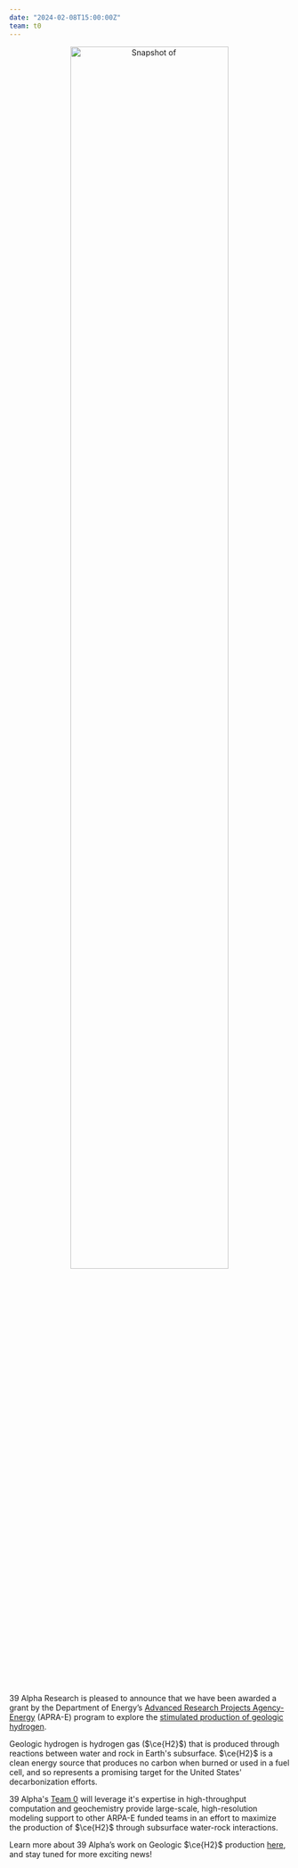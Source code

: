 ```yaml
---
date: "2024-02-08T15:00:00Z"
team: t0
---
```

<div align="center" style="margin-bottom: 30px">
    <img width="75%" src="/news/images/arpa-e-press-release-20240208.webp" alt="Snapshot of "U.S. Department of Energy Announces $20 Million to 16 Projects Spearheading Exploration of Geologic Hydrogen"" />
</div>

39 Alpha Research is pleased to announce that we have been awarded a grant by the Department of Energy’s [Advanced Research Projects Agency-Energy](https://arpa-e.energy.gov/) (APRA-E) program to explore the [stimulated production of geologic hydrogen](https://arpa-e.energy.gov/news-and-media/press-releases/us-department-energy-announces-20-million-16-projects-spearheading).

Geologic hydrogen is hydrogen gas ($\ce{H2}$) that is produced through reactions between water and rock in Earth's subsurface. $\ce{H2}$ is a clean energy source that produces no carbon when burned or used in a fuel cell, and so represents a promising target for the United States' decarbonization efforts.

39 Alpha's [Team 0](/team) will leverage it's expertise in high-throughput computation and geochemistry provide large-scale, high-resolution modeling support to other ARPA-E funded teams in an effort to maximize the production of $\ce{H2}$ through subsurface water-rock interactions.

Learn more about 39 Alpha’s work on Geologic $\ce{H2}$ production [here](/team/posts/2023-06-29-team-0-explores-hydrogen), and stay tuned for more exciting news!
